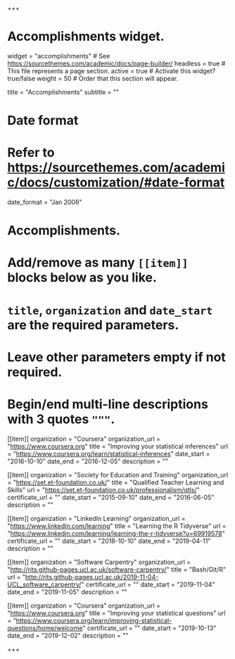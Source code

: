 +++
# Accomplishments widget.
widget = "accomplishments"  # See https://sourcethemes.com/academic/docs/page-builder/
headless = true  # This file represents a page section.
active = true  # Activate this widget? true/false
weight = 50  # Order that this section will appear.

title = "Accomplish&shy;ments"
subtitle = ""

# Date format
#   Refer to https://sourcethemes.com/academic/docs/customization/#date-format
date_format = "Jan 2006"

# Accomplishments.
#   Add/remove as many `[[item]]` blocks below as you like.
#   `title`, `organization` and `date_start` are the required parameters.
#   Leave other parameters empty if not required.
#   Begin/end multi-line descriptions with 3 quotes `"""`.

[[item]]
  organization = "Coursera"
  organization_url = "https://www.coursera.org"
  title = "Improving your statistical inferences"
  url = "https://www.coursera.org/learn/statistical-inferences"
  date_start = "2016-10-10"
  date_end = "2016-12-05"
  description = ""

[[item]]
  organization = "Society for Education and Training"
  organization_url = "https://set.et-foundation.co.uk/"
  title = "Qualified Teacher Learning and Skills"
  url = "https://set.et-foundation.co.uk/professionalism/qtls/"
  certificate_url = ""
  date_start = "2015-09-10"
  date_end = "2016-06-05"
  description = ""
  
[[item]]
  organization = "LinkedIn Learning"
  organization_url = "https://www.linkedin.com/learning"
  title = "Learning the R Tidyverse"
  url = "https://www.linkedin.com/learning/learning-the-r-tidyverse?u=69919578"
  certificate_url = ""
  date_start = "2018-10-10"
  date_end = "2019-04-11"
  description = ""

[[item]]
  organization = "Software Carpentry"
  organization_url = "http://rits.github-pages.ucl.ac.uk/software-carpentry/"
  title = "Bash/Git/R"
  url = "http://rits.github-pages.ucl.ac.uk/2019-11-04-UCL_software_carpentry/"
  certificate_url = ""
  date_start = "2019-11-04"
  date_end = "2019-11-05"
  description = ""

[[item]]
  organization = "Coursera"
  organization_url = "https://www.coursera.org"
  title = "Improving your statistical questions"
  url = "https://www.coursera.org/learn/improving-statistical-questions/home/welcome"
  certificate_url = ""
  date_start = "2019-10-13"
  date_end = "2019-12-02"
  description = ""

+++
